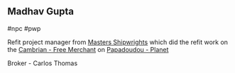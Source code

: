## Madhav Gupta

#npc #pwp 

Refit project manager from [Masters Shipwrights](../../../Gaming/StarsWithoutNumber/PiratesWithoutPlunder/Masters%20Shipwrights.md) which did the refit work on the [Cambrian - Free Merchant](../../../Gaming/StarsWithoutNumber/PiratesWithoutPlunder/Cambrian%20-%20Free%20Merchant.md) on [Papadoudou - Planet](../../../Gaming/StarsWithoutNumber/PiratesWithoutPlunder/Papadoudou%20-%20Planet.md)


Broker - Carlos Thomas